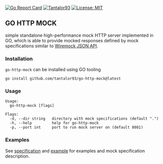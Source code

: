 [![Go Report Card](https://goreportcard.com/badge/github.com/tantalor93/go-http-mock)](https://goreportcard.com/report/github.com/tantalor93/go-http-mock)
[![Tantalor93](https://circleci.com/gh/Tantalor93/go-http-mock/tree/master.svg?style=svg)](https://circleci.com/gh/Tantalor93/go-http-mock?branch=master)
[![License: MIT](https://img.shields.io/badge/License-MIT-yellow.svg)](https://github.com/tantalor93/go-http-mock/blob/master/LICENSE)

## GO HTTP MOCK
simple standalone high-performance mock HTTP server implemented in GO, which is able to provide mocked responses defined by 
mock specifications similar to [Wiremock JSON API](https://wiremock.org/docs/stubbing/).

### Installation
`go-http-mock` can be installed using GO tooling

```
go install github.com/tantalor93/go-http-mock@latest
```

### Usage
```
Usage:
  go-http-mock [flags]

Flags:
  -d, --dir string   directory with mock specifications (default ".")
  -h, --help         help for go-http-mock
  -p, --port int     port to run mock server on (default 8081)
```

### Examples
See [specification](docs/specification.md) and [example](docs/example.md) for examples and mock specification description.

